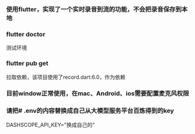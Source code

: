 ### 使用flutter，实现了一个实时录音到流的功能，不会把录音保存到本地

### flutter doctor
测试环境

### flutter pub get
拉取依赖，该项目使用了record.dart:6.0，作为依赖

### 目前window正常使用，在mac、Android、ios需要配置麦克风权限

### 请把# .env的内容替换成自己从大模型服务平台百炼得到的key

DASHSCOPE_API_KEY="换成自己的"

